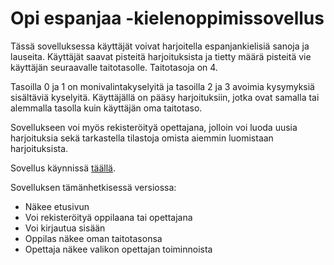 # Opi espanjaa -kielenoppimissovellus

Tässä sovelluksessa käyttäjät voivat harjoitella espanjankielisiä sanoja ja lauseita. Käyttäjät saavat pisteitä harjoituksista ja tietty määrä pisteitä vie käyttäjän seuraavalle taitotasolle. Taitotasoja on 4.

Tasoilla 0 ja 1 on monivalintakyselyitä ja tasoilla 2 ja 3 avoimia kysymyksiä sisältäviä kyselyitä. Käyttäjällä on pääsy harjoituksiin, jotka ovat samalla tai alemmalla tasolla kuin käyttäjän oma taitotaso.

Sovellukseen voi myös rekisteröityä opettajana, jolloin voi luoda uusia harjoituksia sekä tarkastella tilastoja omista aiemmin luomistaan harjoituksista. 

Sovellus käynnissä [täällä](https://tsoha-language-learning.herokuapp.com/).

Sovelluksen tämänhetkisessä versiossa:
- Näkee etusivun
- Voi rekisteröityä oppilaana tai opettajana
- Voi kirjautua sisään
- Oppilas näkee oman taitotasonsa
- Opettaja näkee valikon opettajan toiminnoista
